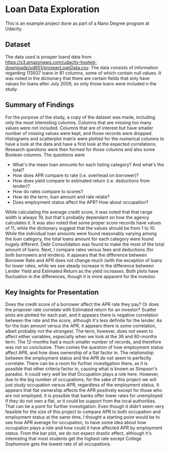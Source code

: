 # Loan Data Exploration
This is an example project done as part of a Nano Degree program at Udacity. 

## Dataset
The data used is prosper loand data from https://s3.amazonaws.com/udacity-hosted-downloads/ud651/prosperLoanData.csv. The data consists of information regarding 113937 loans in 81 columns, some of which contain null values. It was noted in the dictionary that there are certain fields that only have values for loans after July 2009, so only those loans were included n the study.


## Summary of Findings
For the purpose of the study, a copy of the dataset was made, including only the most interesting columns. Columns that are missing too many values were not included. Columns that are of interest but have smaller number of missing values were kept, and those records were dropped.
Histograms and scatterplot matrix were plotted for the numerical columns to have a look at the data and have a first look at the expected correlations. Research questions were then formed for those columns and also some Boolean columns. The questions were
* What's the mean loan amounts for each listing category? And what's the total?
* How does APR compare to rate (i.e. overhead on borrower)?
* How does yield compare to estimated return (i.e. deductions from lender)?
* How do rates compare to scores?
* How do the term, loan amount and rate relate?
* Does employment status affect the APR? How about occupation?

While calculating the average credit score, it was noted that that range width is always 19, but that's probably dependant on how the agency calculates it. It was also noted that some proper score records have values of 11, while the dictionary suggest that the values should be from 1 to 10.
While the individual loan amounts were found reasonably varying among the loan category, the total loans amount for each category were found hugely different. Debt Consolidation was found to make the most of the total amount of loans.
Next, I compare rates versus fees and deductions (for both borrowers and lenders). It appears that the difference between Borrower Rate and APR does not change much (with the exception of loans for lower rates, while we see steady increase in the difference between Lender Yield and Estimated Return as the yield increases.
Both plots have fluctuation in the differences, though it is more apparent for the investor.

## Key Insights for Presentation
Does the credit score of a borrower affect the APR rate they pay? Or does the proposer rate correlate with Estimated return for an investor? Scatter plots are plotted for each pair, and it appears there is negative correlation between the rate and the score, although it's less definite for the lender.
As for the loan amount versus the APR, it appears there is some correlation, albeit probably not the strongest. The term, however, does not seem to affect either variables, especially when we look at the 36 and 60-months term. The 12-months had a much smaller number of records, and therefore was not so conclusive.
Then comes the question of how employment status affect APR, and how does ownership of a flat factor in. The relationship between the employment status and the APR do not seem to perfectly correlate. There can be a room for further investigation there, as it is possible that other criteria factor in, causing what is known as Simpson's paradox. It could very well be that Occupation plays a role here. However, due to the big number of occupations, for the sake of this project we will just study occupation versus APR, regardless of the employment status.
It appears that flat ownership affects the APR positively except for those who are not employed. It is possible that banks offer lower rates for unemployed if they do not own a flat, or it could be support from the local authorities. That can be a point for further investigation. 
Even though it didn’t seem very feasible for the size of this project to compare APR to both occupation and employment status at the same time, I thought a starting point would be to see how APR average for occupation, to have some idea about how occupation plays a role and how could it have affected APR by employment status. From the bar plot, we do not expect drastic effect, although it's interesting that most students get the highest rate except College Sophomore gets the lowest rate of all occupations.



